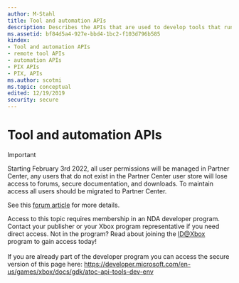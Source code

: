 ```yaml
---
author: M-Stahl
title: Tool and automation APIs
description: Describes the APIs that are used to develop tools that run on a development PC for testing or automation of development tasks.
ms.assetid: bf84d5a4-927e-bbd4-1bc2-f103d796b585
kindex:
- Tool and automation APIs
- remote tool APIs
- automation APIs
- PIX APIs
- PIX, APIs
ms.author: scotmi
ms.topic: conceptual
edited: 12/19/2019
security: secure
---
```


# Tool and automation APIs
> [!IMPORTANT]
> Starting February 3rd 2022, all user permissions will be managed in Partner Center, any users that do not exist in the Partner Center user store will lose access to forums, secure documentation, and downloads. To maintain access all users should be migrated to Partner Center. <p></p>See this <a href="https://forums.xboxlive.com/articles/132187/breaking-change-user-access-for-forums-secure-docu.html">forum article</a> for more details.  

 Access to this topic requires membership in an NDA developer program. Contact your publisher or your Xbox program representative if you need direct access. Not in the program? Read about joining the <a href="https://www.xbox.com/Developers/id">ID@Xbox</a> program to gain access today!  <br/><br/>If you are already part of the developer program you can access the secure version of this page here: <a target="_blank" href="https://developer.microsoft.com/en-us/games/xbox/docs/gdk/atoc-api-tools-dev-env">https://developer.microsoft.com/en-us/games/xbox/docs/gdk/atoc-api-tools-dev-env</a>